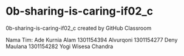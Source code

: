 # 0b-sharing-is-caring-if02_c
0b-sharing-is-caring-if02_c created by GitHub Classroom

Nama Tim: 
Ade Kurnia Alam 
1301154394 Alvurqoni 
1301154277 Deny Maulana 
1301154282 Yogi Wisesa Chandra
